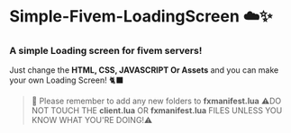 # Simple-Fivem-LoadingScreen ☁️✨
### A simple Loading screen for fivem servers!

Just change the **HTML, CSS, JAVASCRIPT Or Assets** and you can make your own Loading Screen! 🐈‍⬛



> 📁 Please remember to add any new folders to **fxmanifest.lua**
> ⚠️DO NOT TOUCH THE **client.lua** OR **fxmanifest.lua** FILES UNLESS YOU KNOW WHAT YOU'RE DOING!⚠️